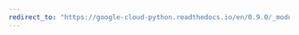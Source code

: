 ```yaml
---
redirect_to: "https://google-cloud-python.readthedocs.io/en/0.9.0/_modules/gcloud/datastore/client.html"
---
```


